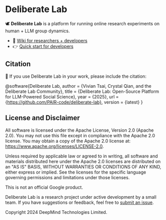 # Deliberate Lab

🕊️ **Deliberate Lab** is a platform for running online research experiments
on human + LLM group dynamics.

- 🔎 [Wiki for researchers + developers](https://github.com/PAIR-code/deliberate-lab/wiki)
- 👉 [Quick start for developers](https://github.com/PAIR-code/deliberate-lab/wiki/Getting-started-(for-developers))

## Citation

📝 If you use Deliberate Lab in your work, please include the citation:

@software{Deliberate Lab,
author = {Vivian Tsai, Crystal Qian, and the Deliberate Lab Community},
title = {Deliberate Lab: Open-Source Platform for LLM-Powered Social Science},
year = {2025},
url = {https://github.com/PAIR-code/deliberate-lab},
version = {latest}
}

## License and Disclaimer

All software is licensed under the Apache License, Version 2.0 (Apache 2.0).
You may not use this file except in compliance with the Apache 2.0 license.
You may obtain a copy of the Apache 2.0 license at:
https://www.apache.org/licenses/LICENSE-2.0.

Unless required by applicable law or agreed to in writing, all software and
materials distributed here under the Apache 2.0 licenses are distributed on an
"AS IS" BASIS, WITHOUT WARRANTIES OR CONDITIONS OF ANY KIND, either express or
implied. See the licenses for the specific language governing permissions and
limitations under those licenses.

This is not an official Google product.

Deliberate Lab is a research project under active development by a small
team. If you have suggestions or feedback, feel free to
[submit an issue](https://github.com/pair-code/deliberate-lab/issues).

Copyright 2024 DeepMind Technologies Limited.

